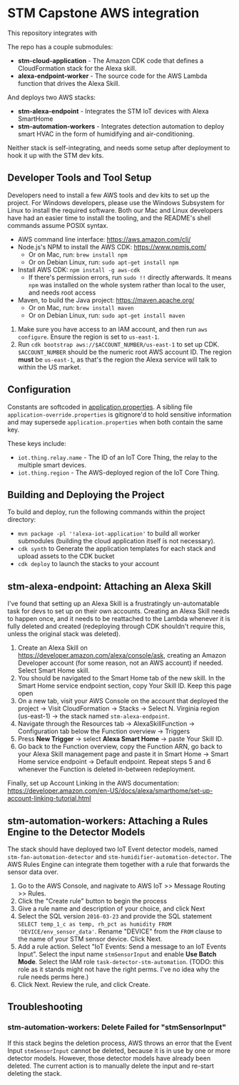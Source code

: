 # STM Capstone AWS integration

This repository integrates with 

The repo has a couple submodules:

- **stm-cloud-application** - The Amazon CDK code that defines a CloudFormation stack for the Alexa skill.
- **alexa-endpoint-worker** - The source code for the AWS Lambda function that drives the Alexa Skill.

And deploys two AWS stacks:

- **stm-alexa-endpoint** - Integrates the STM IoT devices with Alexa SmartHome
- **stm-automation-workers** - Integrates detection automation to deploy smart HVAC in the form of humidifying and
  air-conditioning.

Neither stack is self-integrating, and needs some setup after deployment to hook it up with the STM dev kits.

## Developer Tools and Tool Setup

Developers need to install a few AWS tools and dev kits to set up the project. For Windows developers, please use the
Windows Subsystem for Linux to install the required software. Both our Mac and Linux developers have had an easier time
to install the tooling, and the README's shell commands assume POSIX syntax.

- AWS command line interface: <https://aws.amazon.com/cli/>
- Node.js's NPM to install the AWS CDK: <https://www.npmjs.com/>
    - Or on Mac, run: `brew install npm`
    - Or on Debian Linux, run: `sudo apt-get install npm`
- Install AWS CDK: `npm install -g aws-cdk`
    - If there's permission errors, run `sudo !!` directly afterwards. It means `npm` was installed on the whole system
      rather than local to the user, and needs root access
- Maven, to build the Java project: <https://maven.apache.org/>
    - Or on Mac, run: `brew install maven`
    - Or on Debian Linux, run: `sudo apt-get install maven`

1. Make sure you have access to an IAM account, and then run `aws configure`. Ensure the region is set to `us-east-1`.
2. Run `cdk bootstrap aws://$ACCOUNT_NUMBER/us-east-1` to set up CDK. `$ACCOUNT_NUMBER` should be the numeric root AWS
   account ID. The region **must** be `us-east-1`, as that's the region the Alexa service will talk to within the US
   market.

## Configuration

Constants are softcoded in [application.properties](./stm-cloud-application/src/main/resources/application.properties).
A sibling file `application-override.properties` is gitignore'd to hold sensitive information and may
supersede `application.properties` when both contain the same key.

These keys include:

- `iot.thing.relay.name` - The ID of an IoT Core Thing, the relay to the multiple smart devices.
- `iot.thing.region` - The AWS-deployed region of the IoT Core Thing.

## Building and Deploying the Project

To build and deploy, run the following commands within the project directory:

- `mvn package -pl '!alexa-iot-application'` to build all worker submodules (building the cloud application itself is
  not necessary).
- `cdk synth` to Generate the application templates for each stack and upload assets to the CDK bucket
- `cdk deploy` to launch the stacks to your account

## stm-alexa-endpoint: Attaching an Alexa Skill

I've found that setting up an Alexa Skill is a frustratingly un-automatable task for devs to set up on their own
accounts. Creating an Alexa Skill needs to happen once, and it needs to be reattached to the Lambda whenever it is fully
deleted and created (redeploying through CDK shouldn't require this, unless the original stack was deleted).

1. Create an Alexa Skill on <https://developer.amazon.com/alexa/console/ask>, creating an Amazon Developer account (for
   some reason, not an AWS account) if needed. Select Smart Home skill.
2. You should be navigated to the Smart Home tab of the new skill. In the Smart Home service endpoint section, copy Your
   Skill ID. Keep this page open
3. On a new tab, visit your AWS Console on the account that deployed the project -> Visit CloudFormation -> Stacks ->
   Select N. Virginia region (us-east-1) -> the stack named `stm-alexa-endpoint`.
4. Navigate through the Resources tab -> AlexaSkillFunction -> Configuration tab below the Function overview -> Triggers
5. Press **New Trigger** -> select **Alexa Smart Home** -> paste Your Skill ID.
6. Go back to the Function overview, copy the Function ARN, go back to your Alexa Skill management page and paste it in
   Smart Home -> Smart Home service endpoint -> Default endpoint. Repeat steps 5 and 6 whenever the Function is deleted
   in-between redeployment.

Finally, set up Account Linking in the AWS
documentation: <https://developer.amazon.com/en-US/docs/alexa/smarthome/set-up-account-linking-tutorial.html>

## stm-automation-workers: Attaching a Rules Engine to the Detector Models

The stack should have deployed two IoT Event detector models, named `stm-fan-automation-detector`
and `stm-humidifier-automation-detector`. The AWS Rules Engine can integrate them together with a rule that forwards the
sensor data over.

1. Go to the AWS Console, and nagivate to AWS IoT >> Message Routing >> Rules.
2. Click the "Create rule" button to begin the process
3. Give a rule name and description of your choice, and click Next
4. Select the SQL version `2016-03-23` and provide the SQL
   statement `SELECT temp_1_c as temp, rh_pct as humidity FROM 'DEVICE/env_sensor_data'`. Rename "DEVICE" from
   the `FROM` clause to the name of your STM sensor device. Click Next.
5. Add a rule action. Select "IoT Events: Send a message to an IoT Events Input". Select the input name `stmSensorInput`
   and enable **Use Batch Mode**. Select the IAM role `task-detector-stm-automation`. (TODO: this role as it stands
   might not have the right perms. I've no idea why the rule needs perms here.)
6. Click Next. Review the rule, and click Create.

## Troubleshooting

### stm-automation-workers: Delete Failed for "stmSensorInput"

If this stack begins the deletion process, AWS throws an error that the Event Input `stmSensorInput` cannot be deleted,
because it is in use by one or more detector models. However, those detector models have already been deleted. The
current action is to manually delete the input and re-start deleting the stack.